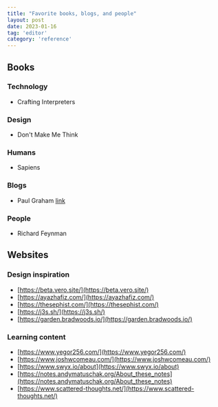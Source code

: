 ```yaml
---
title: "Favorite books, blogs, and people"
layout: post
date: 2023-01-16
tag: 'editor'
category: 'reference'
---
```


## Books

### Technology
- Crafting Interpreters

### Design
- Don't Make Me Think

### Humans
- Sapiens

### Blogs
- Paul Graham [link](http://www.paulgraham.com/articles.html)

### People
- Richard Feynman 

## Websites

### Design inspiration
- [https://beta.vero.site/](https://beta.vero.site/)
- [https://ayazhafiz.com/](https://ayazhafiz.com/)
- [https://thesephist.com/](https://thesephist.com/)
- [https://j3s.sh/](https://j3s.sh/)
- [https://garden.bradwoods.io/](https://garden.bradwoods.io/)

### Learning content
- [https://www.yegor256.com/](https://www.yegor256.com/)
- [https://www.joshwcomeau.com/](https://www.joshwcomeau.com/)
- [https://www.swyx.io/about](https://www.swyx.io/about)
- [https://notes.andymatuschak.org/About_these_notes](https://notes.andymatuschak.org/About_these_notes)
- [https://www.scattered-thoughts.net/](https://www.scattered-thoughts.net/)
